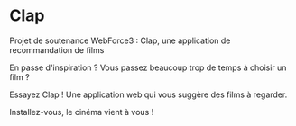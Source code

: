 # Clap
Projet de soutenance WebForce3 : Clap, une application de recommandation de films

En passe d'inspiration ? 
Vous passez beaucoup trop de temps à choisir un film ? 

Essayez Clap ! 
Une application web qui vous suggère des films à regarder.

Installez-vous, le cinéma vient à vous !

